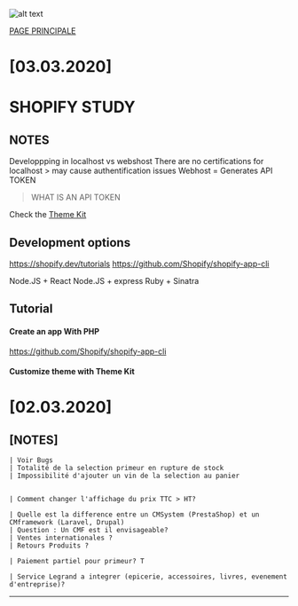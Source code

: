 
![alt text](./img/logo.png)

[PAGE PRINCIPALE](https://github.com/wSzki/legrand)


# [03.03.2020]
# SHOPIFY STUDY

## NOTES

Developpping in localhost vs webshost
There are no certifications for localhost > may cause authentification issues 
Webhost = Generates API TOKEN

> WHAT IS AN API TOKEN

Check the [Theme Kit](https://www.youtube.com/redirect?event=video_description&v=78N7hRwIZO4&redir_token=FdDYFKEB9fQTNQL7E2qficQL9jR8MTU4MzMxMzc3N0AxNTgzMjI3Mzc3&q=https%3A%2F%2Fshopify.github.io%2Fthemekit%2F)



## Development options

https://shopify.dev/tutorials
https://github.com/Shopify/shopify-app-cli

Node.JS + React
Node.JS + express
Ruby + Sinatra
 
## Tutorial 

#### Create an app With PHP
https://github.com/Shopify/shopify-app-cli

#### Customize theme with Theme Kit


# [02.03.2020]
## [NOTES] 
    | Voir Bugs
    | Totalité de la selection primeur en rupture de stock
    | Impossibilité d'ajouter un vin de la selection au panier


    | Comment changer l'affichage du prix TTC > HT?

    | Quelle est la difference entre un CMSystem (PrestaShop) et un CMframework (Laravel, Drupal)
    | Question : Un CMF est il envisageable? 
    | Ventes internationales ?
    | Retours Produits ?

    | Paiement partiel pour primeur? T

    | Service Legrand a integrer (epicerie, accessoires, livres, evenement d'entreprise)?
---

